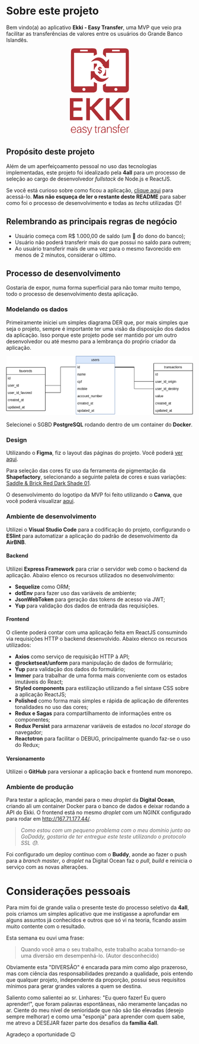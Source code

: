 # Sobre este projeto

Bem vindo(a) ao aplicativo **Ekki - Easy Transfer**, uma MVP que veio pra facilitar as transferências de valores entre os usuários do Grande Banco Islandês.

<p align="center">
  <img src="./ekki.png">
</p>

## Propósito deste projeto

Além de um aperfeiçoamento pessoal no uso das tecnologias implementadas, este projeto foi idealizado pela **4all** para um processo de seleção ao cargo de desenvolvedor _fullstack_ de Node.js e ReactJS.

Se você está curioso sobre como ficou a aplicação, <a href="http://167.71.177.44" target="_blank">clique aqui</a> para acessá-lo. **Mas não esqueça de ler o restante deste README** para saber como foi o processo de desenvolvimento e todas as _techs_ utilizadas 😊!

## Relembrando as principais regras de negócio

- Usuário começa com R\$ 1.000,00 de saldo (um 🎁 do dono do banco);
- Usuário não poderá transferir mais do que possui no saldo para outrem;
- Ao usuário transferir mais de uma vez para o mesmo favorecido em menos de 2 minutos, considerar o último.

## Processo de desenvolvimento

Gostaria de expor, numa forma superficial para não tomar muito tempo, todo o processo de desenvolvimento desta aplicação.

### Modelando os dados

Primeiramente iniciei um simples diagrama DER que, por mais simples que seja o projeto, sempre é importante ter uma visão da disposição dos dados da aplicação. Isso porque este projeto pode ser mantido por um outro desenvolvedor ou até mesmo para a lembrança do proṕrio criador da aplicação.

![der](./der.png)

Selecionei o SGBD **PostgreSQL** rodando dentro de um container do **Docker**.

### Design

Utilizando o **Figma**, fiz o layout das páginas do projeto. Você poderá <a href="https://www.figma.com/file/gnyR14MsiygWP2kZJPbOvI/Ekki?node-id=0%3A1" target="_blank">ver aqui</a>.

Para seleção das cores fiz uso da ferramenta de pigmentação da **Shapefactory**, selecionando a seguinte paleta de cores e suas variações: <a href="https://pigment.shapefactory.co/?s=2&a=513026&b=c23949" target="_blank">Saddle & Brick Red Dark Shade 01</a>.

O desenvolvimento do logotipo da MVP foi feito utilizando o **Canva**, que você poderá visualizar <a href="https://www.canva.com/design/DADmiWGscH4/lVPKPhhTA68Z08j4f-2KPw/view?utm_content=DADmiWGscH4&utm_campaign=designshare&utm_medium=link&utm_source=sharebutton" target="_blank">aqui</a>.

### Ambiente de desenvolvimento

Utilizei o **Visual Studio Code** para a codificação do projeto, configurando o **ESlint** para automatizar a aplicação do padrão de desenvolvimento da **AirBNB**.

#### Backend

Utilizei **Express Framework** para criar o servidor web como o backend da aplicação. Abaixo elenco os recursos utilizados no desenvolvimento:

- **Sequelize** como ORM;
- **dotEnv** para fazer uso das variáveis de ambiente;
- **JsonWebToken** para geração das tokens de acesso via JWT;
- **Yup** para validação dos dados de entrada das requisições.

#### Frontend

O cliente poderá contar com uma aplicação feita em ReactJS consumindo via requisições HTTP o backend desenvolvido. Abaixo elenco os recursos utilizados:

- **Axios** como serviço de requisição HTTP à API;
- **@rocketseat/unform** para manipulação de dados de formulário;
- **Yup** para validação dos dados do formulário;
- **Immer** para trabalhar de uma forma mais conveniente com os estados imutáveis do React;
- **Styled components** para estilização utilizando a fiel sintaxe CSS sobre a aplicação ReactJS;
- **Polished** como forma mais simples e rápida de aplicação de diferentes tonalidades no uso das cores;
- **Redux e Sagas** para compartilhamento de informações entre os componentes;
- **Redux Persist** para armazenar variáveis de estados no _local storage_ do navegador;
- **Reactotron** para facilitar o DEBUG, principalmente quando faz-se o uso do Redux;

#### Versionamento

Utilizei o **GitHub** para versionar a aplicação back e frontend num monorepo.

### Ambiente de produção

Para testar a aplicação, mandei para o meu _droplet_ da **Digital Ocean**, criando ali um container Docker para o banco de dados e deixar rodando a API do Ekki. O frontend está no mesmo _droplet_ com um NGINX configurado para rodar em http://167.71.177.44/.

> _Como estou com um pequeno problema com o meu domínio junto ao GoDaddy, gostaria de ter entregue este teste utilizando o protocolo SSL 😓._

Foi configurado um deploy contínuo com o **Buddy**, aonde ao fazer o push para a _branch master_, o _droplet_ na Digital Ocean faz o _pull_, _build_ e reinicia o serviço com as novas alterações.

# Considerações pessoais

Para mim foi de grande valia o presente teste do processo seletivo da **4all**, pois criamos um simples aplicativo que me instigasse a aprofundar em alguns assuntos já conhecidos e outros que só vi na teoria, ficando assim muito contente com o resultado.

Esta semana eu ouvi uma frase:

> Quando você ama o seu trabalho, este trabalho acaba tornando-se uma diversão em desempenhá-lo. (Autor desconhecido)

Obviamente esta "DIVERSÃO" é encarada para mim como algo prazeroso, mas com ciência das responsabilidades prezando a qualidade, pois entendo que qualquer projeto, independente da proporção, possui seus requisitos mínimos para gerar grandes valores a quem se destina.

Saliento como salientei ao sr. Linhares: "Eu quero fazer! Eu quero aprender!", que foram palavras espontâneas, não meramente lançadas no ar. Ciente do meu nível de senioridade que não são tão elevadas (desejo sempre melhorar) e como uma "esponja" para aprender com quem sabe, me atrevo a DESEJAR fazer parte dos desafios da **família 4all**.

Agradeço a oportunidade 😉
